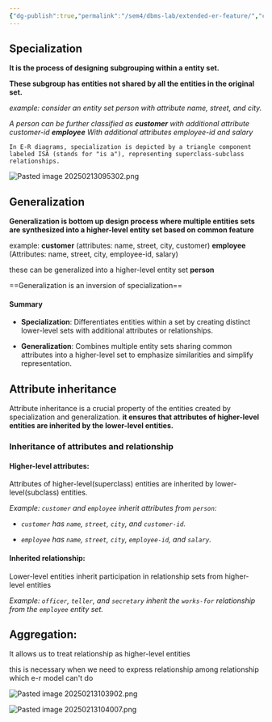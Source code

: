 ```yaml
---
{"dg-publish":true,"permalink":"/sem4/dbms-lab/extended-er-feature/","created":"2025-02-13T09:45:09.247+05:30","updated":"2025-02-13T10:52:59.233+05:30"}
---
```


## Specialization

**It is the process of designing subgrouping within a entity set.**

**These subgroup has entities not shared by all the entities in the original set.**

*example:*
*consider an entity set person with attribute name, street, and city.*

*A person can be further classified as **customer** with additional attribute customer-id*
***employee** With additional attributes employee-id and salary*

`In E-R diagrams, specialization is depicted by a triangle component labeled ISA (stands for "is a"), representing superclass-subclass relationships.`

![Pasted image 20250213095302.png](/img/user/Attachments/Pasted%20image%2020250213095302.png)


## Generalization


**Generalization is bottom up design process where multiple entities sets are synthesized into a higher-level entity set based on common feature**

example:
**customer** (attributes: name, street, city, customer)
**employee** (Attributes: name, street, city, employee-id, salary)

these can be generalized into a higher-level entity set **person**

==Generalization is an inversion of specialization==



#### Summary

- **Specialization**: Differentiates entities within a set by creating distinct lower-level sets with additional attributes or relationships.
    
- **Generalization**: Combines multiple entity sets sharing common attributes into a higher-level set to emphasize similarities and simplify representation.

## Attribute inheritance


Attribute inheritance is a crucial property of the entities created by specialization and generalization. **it ensures that attributes of higher-level entities are inherited by the lower-level entities.**

### Inheritance of attributes and relationship

#### Higher-level attributes: 
Attributes of higher-level(superclass) entities are inherited by lower-level(subclass) entities.

*Example: `customer` and `employee` inherit attributes from `person`:*

- *`customer` has `name`, `street`, `city`, and `customer-id`.*
    
- *`employee` has `name`, `street`, `city`, `employee-id`, and `salary`.*
#### Inherited relationship:

Lower-level entities inherit participation in relationship sets from higher-level entities

*Example: `officer`, `teller`, and `secretary` inherit the `works-for` relationship from the `employee` entity set.*


## Aggregation:

It allows us to treat relationship as higher-level entities

this is necessary when we need to express relationship among relationship which e-r model can't do

![Pasted image 20250213103902.png](/img/user/Attachments/Pasted%20image%2020250213103902.png)

![Pasted image 20250213104007.png](/img/user/Attachments/Pasted%20image%2020250213104007.png)